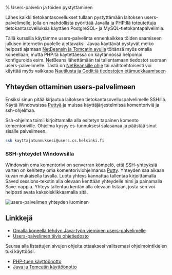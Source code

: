 % Users-palvelin ja töiden pystyttäminen
<!-- order: 7 -->
<!-- tags: viikko1 -->

Lähes kaikki tietokantasovellukset tullaan pystyttämään laitoksen
users-palvelimelle, jolla on mahdollista pyörittää Javalla ja PHP:llä toteutettuja tietokantasovelluksia
käyttäen PostgreSQL- ja MySQL-tietokantapalvelimia.

Tällä kurssilla käytämme users-palvelinta ennenkaikkea 
töiden saamiseen julkisen internetin puolelle ajettavaksi.
Javaa käyttävät pystyvät melko helposti ajamaan [NetBeansin ja Tomcatin avulla](../netbeans/java.html)
töitänsä myös omalla koneellaan, mutta 
PHP:tä käytettäessä on käytännössä helpompi konfiguroida 
esim. NetBeans lähettämään tai tallentamaan tiedostot suoraan users-palvelimelle.
Tästä on [NetBeansille ohje](../netbeans/php.html) tai vaihtoehtoisesti voi käyttää
myös vaikkapa [Nautilusta ja Gedit:iä tiedostojen etämuokkaamiseen]({{rootdir}}pystytys/nautilus-ssh.html)

## Yhteyden ottaminen users-palvelimeen

[putty]: http://www.chiark.greenend.org.uk/~sgtatham/putty/download.html

Ensiksi sinun pitää kirjautua laitoksen tietokantasovelluspalvelimelle 
SSH:llä. Käytä Windowsissa [Puttyä][putty] ja muissa käyttäjärjestelmissä komentoriviä ja ssh-ohjelmaa.

Ssh-ohjelma toimii kirjoittamalla alla esitetyn tapainen komento komentoriville.
Ohjelma kysyy cs-tunnuksesi salasanaa ja päästää sinut sisälle palvelimeen.

~~~~bash
ssh kayttajatunnuksesi@users.cs.helsinki.fi
~~~~

### SSH-yhteydet Windowsilla

Windowsin oma komentorivi on senverran kömpelö, että SSH-yhteyksiä varten on 
kehitetty oma komentoriviohjelmansa [Putty][putty].
Yhteyden saa aikaan kuvan mukaisella tavalla. 
Luotu yhteys kannattaa tallentaa
kirjoittamalla Saved sessions-tekstin alla olevaan kenttään yhteydelle nimi
ja painamalla Save-nappia. Yhteys tallentuu kentän alla olevaan listaan,
josta sen voi helposti avata kaksoisklikkaamalla sitä.

![users-palvelimen yhteyden luominen]({{myimgdir}}putty.png)

## Linkkejä

* [Omalla koneella tehdyn Java-työn vieminen users-palvelimelle]({{rootdir}}koodaaminen/java/java-war-paketit.html)
* [Users-palvelimen tiivis ohjetiedosto](http://users.cs.helsinki.fi/README.users.cs.helsinki.fi.txt)

<next>
Seuraa alla listattujen sivujen ohjeita ottaaksesi valitsemasi ohjelmointikielen tuki käyttöösi.

* [PHP-tuen käyttöönotto](php.html)
* [Java ja Tomcatin käyttöönotto](java.html)

</next>
